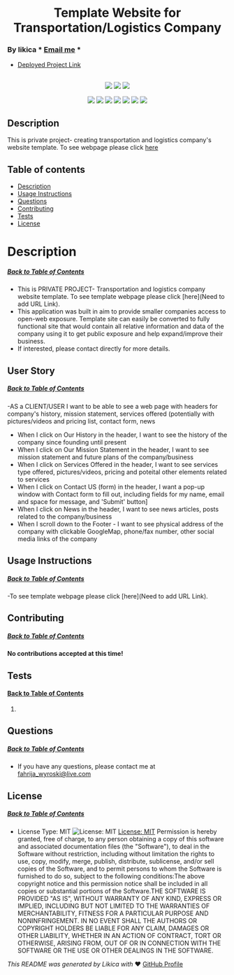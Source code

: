 <h1 align='center'>Template Website for Transportation/Logistics Company</h1>

### By likica * [Email me](mailto:fahrija_wyroski@live.com) * 
  * [Deployed Project Link]() 
<br></br>

<p align="center">
    <img src="https://img.shields.io/github/repo-size/likica/private-project-fw" />
    <img src="https://img.shields.io/github/issues/likica/private-project-fw" />
    <img src="https://img.shields.io/github/last-commit/likica/private-project-fw" >
    </a>
</p>
  
<p align="center">
<img src="https://img.shields.io/badge/-Node.js-green" />
    <img src="https://img.shields.io/badge/Javascript-blue" />
    <img src="https://img.shields.io/badge/-Public APIs-pink" />
    <img src="https://img.shields.io/badge/jQuery-purple"  />
    <img src="https://img.shields.io/badge/-CSS/Bootstrap-red" >
    <img src="https://img.shields.io/badge/-React-darkred" />
    <img src="https://img.shields.io/badge/-Mongo-darkred" />
</p>


## Description 
This is private project- creating transportation and logistics company's website template. To see webpage please click [here](Develop/dist/testREADME.md)

## Table of contents
  * [Description](#Description)
  * [Usage Instructions](#Usage-Instructions)
  * [Questions](#Questions)
  * [Contributing](#Contributing)
  * [Tests](#Tests)
  * [License](#License)
 
  # Description
  ##### [Back to Table of Contents](#Table-of-Contents)
  - This is PRIVATE PROJECT- Transportation and logistics company website template. To see template webpage please click [here](Need to add URL Link). 
  - This application was built in aim to provide smaller companies access to open-web exposure. Template site can easily be converted to fully functional site that would contain all relative information and data of the company using it to get public exposure and help expand/improve their business. 
  - If interested, please contact directly for more details.

  ## User Story
  ##### [Back to Table of Contents](#Table-of-Contents)
  -AS a CLIENT/USER I want to be able to see a web page with headers for company's history, mission statement, services offered (potentially with pictures/videos and pricing list, contact form, news
  - When I click on Our History in the header, I want to see the history of the company since founding until present
  - When I click on Our Mission Statement in the header, I want to see mission statement and future plans of the company/business
  - When I click on Services Offered in the header, I want to see services type offered, pictures/videos, pricing and poteital other elements related to services
  - When I click on Contact US (form) in the header, I want a pop-up window with Contact form to fill out, including fields for my name, email and space for message, and 'Submit' button]
  - When I click on News in the header, I want to see news articles, posts related to the company/business
  - When I scroll down to the Footer - I want to see physical address of the company with clickable GoogleMap, phone/fax number, other social media links of the company

  ## Usage Instructions
  ##### [Back to Table of Contents](#Table-of-Contents)
-To see template webpage please click [here](Need to add URL Link).

  ## Contributing
  ##### [Back to Table of Contents](#Table-of-Contents)
 **No contributions accepted at this time!**

  ## Tests
  #### [Back to Table of Contents](#Table-of-Contents)
  1. 

  ## Questions
  ##### [Back to Table of Contents](#Table-of-Contents)
  * If you have any questions, please contact me at fahrija_wyroski@live.com

  ## License 
  ##### [Back to Table of Contents](#Table-of-Contents)
  * License Type: MIT
    ![License: MIT](https://img.shields.io/badge/License-MIT-green.svg)
    [License: MIT](https://opensource.org/licenses/MIT)
    Permission is hereby granted, free of charge, to any person obtaining a copy of this software and associated documentation files (the "Software"), to deal in the Software without restriction, including without limitation the rights to use, copy, modify, merge, publish, distribute, sublicense, and/or sell copies of the Software, and to permit persons to whom the Software is furnished to do so, subject to the following conditions:The above copyright notice and this permission notice shall be included in all copies or substantial portions of the Software.THE SOFTWARE IS PROVIDED "AS IS", WITHOUT WARRANTY OF ANY KIND, EXPRESS OR IMPLIED, INCLUDING BUT NOT LIMITED TO THE WARRANTIES OF MERCHANTABILITY, FITNESS FOR A PARTICULAR PURPOSE AND NONINFRINGEMENT. IN NO EVENT SHALL THE AUTHORS OR COPYRIGHT HOLDERS BE LIABLE FOR ANY CLAIM, DAMAGES OR OTHER LIABILITY, WHETHER IN AN ACTION OF CONTRACT, TORT OR OTHERWISE, ARISING FROM, OUT OF OR IN CONNECTION WITH THE SOFTWARE OR THE USE OR OTHER DEALINGS IN THE SOFTWARE.


  _This README was generated by Likica with_ ❤️ [GitHub Profile](https://github.com/likica)
